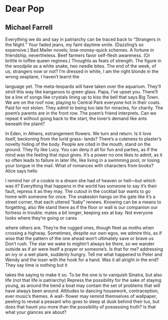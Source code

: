 # Dear Pop
## Michael Farrell
Everything we do and say in patriarchy can be traced
back to “Strangers in the Night.” Your faded jeans, my
faint daytime smile. (Dazzling’s so expensive.) Bad
Mailer novels; lose-money-quick schemes. A fortune in
friendship, nevertheless. Beef farmers favor self-flesh
awareness. (Or brittle in toffee queen regimes.) Thoughts
as feats of strength. The figure in the woodpile as a
white snake, two needle bites. The end of the week, of
us, strangers now or not? I’m dressed in white, I am the
right blonde in the wrong seaplane, I haven’t learnt the

language yet. The meta-leopards will have taken over
the aquarium. They’ll stroll this way like kangaroos to
green glass. Papa, I’ve upset you. There’ll be a line of
songs like crystals lining up to kiss the bell that says Big
Town. We are on the roof now, playing to Central Park
everyone hot in their coats. Paid for not stolen. They
admit to being too late for miracles, for charity. The
poem’s parents are in the front row. The poem’s friend
interprets. Can we repeat it without going back to the
start, the lover’s demand like ants beneath the plaint?

In Eden, in Athens, estrangement flowers. We turn and
return. Is it love itself, beckoning from the lurid grass-
lands? There’s a cuteness to plaster’s novelty hiding of
the body. People are cited in the mouth, stand on the
ground. They fly like Lucy. You can deny it all for fun
and parties, as if the mind was the feeling that input
gives. It’s a power no one likes to admit, as it so often
leads to failure in later life, like living in a swimming
pool, or losing your tongue in the mail. What of
romances with characters from books? Alice says hello

I remind her of a cookie in a dream she had of heaven or
hell—but which was it? Everything that happens in the
world has someone to say it’s their fault, repress it as
they may. The cutout in the cocktail bar wants to go
home with someone for once. The snakeskin hangs on
the gate like it’s a street corner, that each uttered “baby”
renews. Knowing can be a means to forgetting, also
We stand there as if the floor or wall is our companion
our fortress in trouble: mates a bit longer, keeping sex at
bay. Not everyone looks where they’re going or cares

where others are. They’re the rugged ones, though fleet
as moths when crossing a highway. Sometimes, despite
our own egos, we admire this, as if wise that the pattern
of the one ahead won’t ultimately save or brave us
Don’t rush. The star we wake to mightn’t always be
there, so we wander outside as if air were itself a prayer
or someone’s. Is that for me? addressing an ivy or a wet
plank, suddenly hungry. Tell me what happened to Peter
and Wendy and the loser with the hook for a hand. Was
it all alright in the end? They say time is nothing but it

takes the saying to make it so. To be the one is to
vanquish Sinatra, but also life (not that life is patriarchy)
Repress the possibility for the sake of staying young, as
around the bend a boat may contain the set of problems
that will have always been around. Attitudes to dancing
housework, contraception, ever music’s themes. A wall-
flower may remind themselves of wallpaper, peeling to
reveal a peasant who goes to sleep at dusk behind their
tux, but does that haunt you more than the possibility
of possessing truth? Is that what your glances are about?